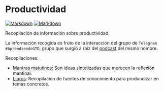 # Productividad

[![Markdown](https://img.shields.io/badge/vim-7.4-blue.svg)](http://www.vim.org/)
[![Markdown](https://img.shields.io/badge/markdon-1.0.1-blue.svg)](https://daringfireball.net/projects/markdown/)

Recopilación de información sobre productividad.

La información recogida es fruto de la interacción del grupo de `Telegram` `#AprendiendoGTD`, grupo que surgió a raíz del [podcast](http://www.aprendiendogtd.com/) del mismo nombre.

Recopilaciones:

- [Mantras matutinos](./mantras.md): Son ideas sintetizadas que merecen la reflexión mantinal.
- [Libros](./libros.md): Recopilación de fuentes de conocimiento para produndizar en temas concretos.

